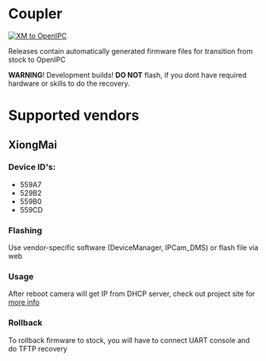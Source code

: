 # Coupler
[![XM to OpenIPC](https://github.com/OpenIPC/coupler/actions/workflows/xm.yml/badge.svg)](https://github.com/OpenIPC/coupler/actions/workflows/xm.yml)

Releases contain automatically generated firmware files for transition from stock to OpenIPC

**WARNING**! Development builds! **DO NOT** flash, if you dont have required hardware or skills to do the recovery.

# Supported vendors
## XiongMai
### Device ID's:
* 559A7
* 529B2
* 559B0
* 559CD
### Flashing
Use vendor-specific software (DeviceManager, IPCam_DMS) or flash file via web
### Usage
After reboot camera will get IP from DHCP server, check out project site for [more info](https://openipc.org/firmware/)
### Rollback
To rollback firmware to stock, you will have to connect UART console and do TFTP recovery
